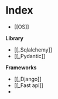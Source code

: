 # Index
- [[OS]]


**Library**
- [[_Sqlalchemy]]
- [[_Pydantic]]

**Frameworks**
- [[_Django]]
- [[_Fast api]]
- 
